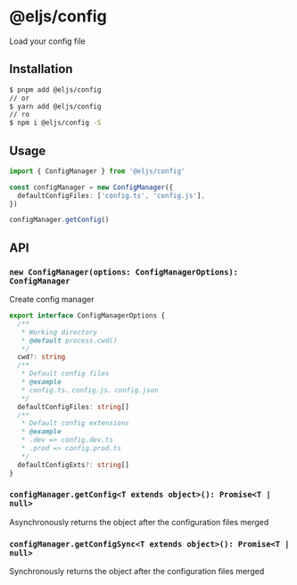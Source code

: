 # @eljs/config

Load your config file

## Installation

```bash
$ pnpm add @eljs/config
// or
$ yarn add @eljs/config
// ro
$ npm i @eljs/config -S
```

## Usage

```ts
import { ConfigManager } from '@eljs/config'

const configManager = new ConfigManager({
  defaultConfigFiles: ['config.ts', 'config.js'],
})

configManager.getConfig()
```

## API

### `new ConfigManager(options: ConfigManagerOptions): ConfigManager`

Create config manager

```ts
export interface ConfigManagerOptions {
  /**
   * Working directory
   * @default process.cwd()
   */
  cwd?: string
  /**
   * Default config files
   * @example
   * config.ts、config.js、config.json
   */
  defaultConfigFiles: string[]
  /**
   * Default config extensions
   * @example
   * .dev => config.dev.ts
   * .prod => config.prod.ts
   */
  defaultConfigExts?: string[]
}
```

### `configManager.getConfig<T extends object>(): Promise<T | null>`

Asynchronously returns the object after the configuration files merged

### `configManager.getConfigSync<T extends object>(): Promise<T | null>`

Synchronously returns the object after the configuration files merged
